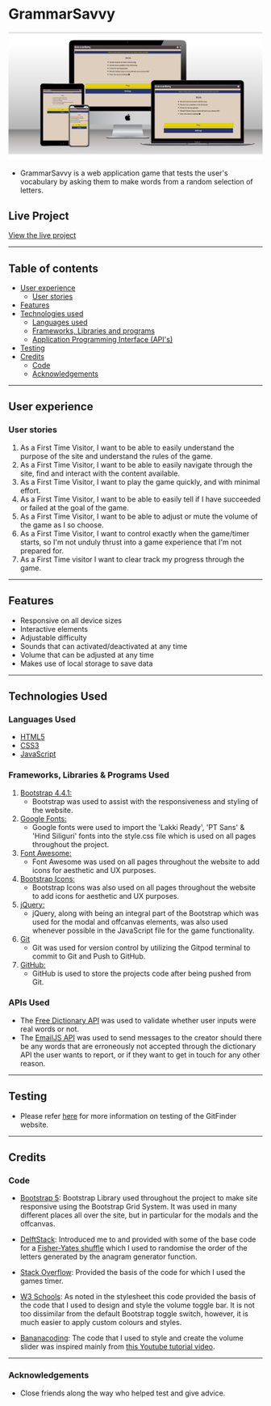 # GrammarSavvy

![mockup](/assets/images/readme/GrammarSavvy.jpg)

- GrammarSavvy is a web application game that tests the user's vocabulary by asking them to make 
words from a random selection of letters.

## Live Project
[View the live project](https://aviwembolekwa.github.io/GrammarSavvy)

---
## Table of contents

- [User experience](https://github.com/AviweMbolekwa/GrammarSavvy#user-experience)
   - [User stories](https://github.com/AviweMbolekwa/GrammarSavvy#user-stories)
- [Features](https://github.com/AviweMbolekwa/GrammarSavvy#features)
- [Technologies used](https://github.com/AviweMbolekwa/GrammarSavvy#technologies-used)
   - [Languages used](https://github.com/AviweMbolekwa/GrammarSavvy#languages-used)
   - [Frameworks, Libraries and programs](https://github.com/AviweMbolekwa/GrammarSavvy#frameworks-libraries-and-programs-used)
   - [Application Programming Interface (API's)](https://github.com/AviweMbolekwa/GrammarSavvy#apis-used)
- [Testing](https://github.com/AviweMbolekwa/GrammarSavvy#testing)
- [Credits](https://github.com/AviweMbolekwa/GrammarSavvy#credits)
   - [Code](https://github.com/AviweMbolekwa/GrammarSavvy#code)
   - [Acknowledgements](https://github.com/AviweMbolekwa/GrammarSavvy#acknowledgements)
---
## User experience

### User stories
1. As a First Time Visitor, I want to be able to easily understand the purpose of the site and understand the rules
         of the game.
2. As a First Time Visitor, I want to be able to easily navigate through the site, find and interact with the content available.        
3. As a First Time Visitor, I want to play the game quickly, and with minimal effort.       
4. As a First Time Visitor, I want to be able to easily tell if I have succeeded or failed at the goal of the game.        
5. As a First Time Visitor, I want to be able to adjust or mute the volume of the game as I so choose.       
6. As a First Time Visitor, I want to control exactly when the game/timer starts, so I'm not unduly thrust into a game
        experience that I'm not prepared for.          
7. As a First Time visitor I want to clear track my progress through the game.       
---
## Features
-   Responsive on all device sizes
-   Interactive elements
-   Adjustable difficulty
-   Sounds that can activated/deactivated at any time
-   Volume that can be adjusted at any time
-   Makes use of local storage to save data
---
## Technologies Used

### Languages Used
-   [HTML5](https://en.wikipedia.org/wiki/HTML5)
-   [CSS3](https://en.wikipedia.org/wiki/Cascading_Style_Sheets)
-   [JavaScript](https://en.wikipedia.org/wiki/JavaScript)

### Frameworks, Libraries & Programs Used

1. [Bootstrap 4.4.1:](https://getbootstrap.com/docs/4.4/getting-started/introduction/)
    - Bootstrap was used to assist with the responsiveness and styling of the website.
1. [Google Fonts:](https://fonts.google.com/)
    - Google fonts were used to import the 'Lakki Ready', 'PT Sans' & 'Hind Siliguri' fonts into the style.css file which is 
    used on all pages throughout the project.
1. [Font Awesome:](https://fontawesome.com/)
    - Font Awesome was used on all pages throughout the website to add icons for aesthetic and UX purposes.
1. [Bootstrap Icons:](https://icons.getbootstrap.com/)
    - Bootstrap Icons was also used on all pages throughout the website to add icons for aesthetic and UX purposes.
1. [jQuery:](https://jquery.com/)
    - jQuery, along with being an integral part of the Bootstrap which was used for the modal and offcanvas elements, was also
    used whenever possible in the JavaScript file for the game functionality.
1. [Git](https://git-scm.com/)
    - Git was used for version control by utilizing the Gitpod terminal to commit to Git and Push to GitHub.
1. [GitHub:](https://github.com/)
    - GitHub is used to store the projects code after being pushed from Git.
  
### APIs Used
-   The [Free Dictionary API](https://dictionaryapi.dev/) was used to validate whether user inputs were real words or not.
-   The [EmailJS API](https://www.emailjs.com/) was used to send messages to the creator should there be any words that
are erroneously not accepted through the dictionary API the user wants to report, or if they want to get in touch for any 
other reason.
---
## Testing
- Please refer [here](https://github.com/AviweMbolekwa/GrammarSavvy/blob/main/TESTING.md) for more information on testing of the GitFinder website.
---
## Credits

### Code
-  [Bootstrap 5](https://getbootstrap.com/docs/5.0/getting-started/introduction/): Bootstrap Library used throughout the project to make site responsive using the Bootstrap Grid System. It was used in many different places all over the site, but in particular for the modals and the offcanvas.

-   [DelftStack](https://www.delftstack.com/howto/javascript/shuffle-array-javascript/): Introduced me to and provided with some of the base code for a [Fisher-Yates shuffle](https://en.wikipedia.org/wiki/Fisher%E2%80%93Yates_shuffle) which I used to randomise the order of the letters generated by the anagram generator function.

-    [Stack Overflow](https://stackoverflow.com/questions/20618355/how-to-write-a-countdown-timer-in-javascript): Provided the basis of the code for which I used the games timer. 

-   [W3 Schools](https://www.w3schools.com/howto/howto_css_switch.asp): As noted in the stylesheet  this code provided the basis of the code that I used to design and style the volume toggle bar. It is not too dissimilar from the default Bootstrap toggle switch, however, it is much easier to apply custom colours and styles.

-   [Bananacoding](https://www.youtube.com/channel/UCXvIGbH6QsPJYtwzQvwhFyw): The code that I used to style and create the volume slider was inspired mainly from [this Youtube tutorial video](https://www.youtube.com/watch?v=BrpiNUf2XCk).
---
### Acknowledgements
-   Close friends along the way who helped test and give advice.
